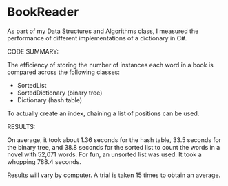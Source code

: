 # BookReader

As part of my Data Structures and Algorithms class, I measured the performance of different implementations of a dictionary in C#.

CODE SUMMARY:

The efficiency of storing the number of instances each word in a book is compared across the following classes:
- SortedList
- SortedDictionary (binary tree)
- Dictionary (hash table)

To actually create an index, chaining a list of positions can be used.


RESULTS:

On average, it took about 1.36 seconds for the hash table, 33.5 seconds for the binary tree, and 38.8 seconds for the sorted list to count the words in a novel with 52,071 words. For fun, an unsorted list was used. It took a whopping 788.4 seconds.

Results will vary by computer. A trial is taken 15 times to obtain an average.

